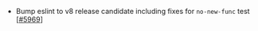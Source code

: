  - Bump eslint to v8 release candidate including fixes for `no-new-func` test [[#5969](https://github.com/plotly/plotly.js/pull/5969)]
